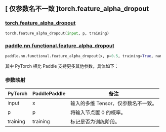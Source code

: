 ## [ 仅参数名不一致 ]torch.feature_alpha_dropout

### [torch.feature\_alpha\_dropout](https://pytorch.org/docs/stable/jit_builtin_functions.html)

```python
torch.feature_alpha_dropout(input, p, training)
```

### [paddle.nn.functional.feature\_alpha\_dropout](https://www.paddlepaddle.org.cn/documentation/docs/zh/api/paddle/nn/functional/feature_alpha_dropout_cn.html#feature_alpha-dropout)

```python
paddle.nn.functional.feature_alpha_dropout(x, p=0.5, training=True, name=None)
```

其中 PyTorch 相比 Paddle 支持更多其他参数，具体如下：

### 参数映射

| PyTorch  | PaddlePaddle | 备注 |
| -------- | ------------ | -- |
| input    | x            | 输入的多维 Tensor，仅参数名不一致。 |
| p        | p            | 将输入节点置 0 的概率。 |
| training | training     | 标记是否为训练阶段。 |
